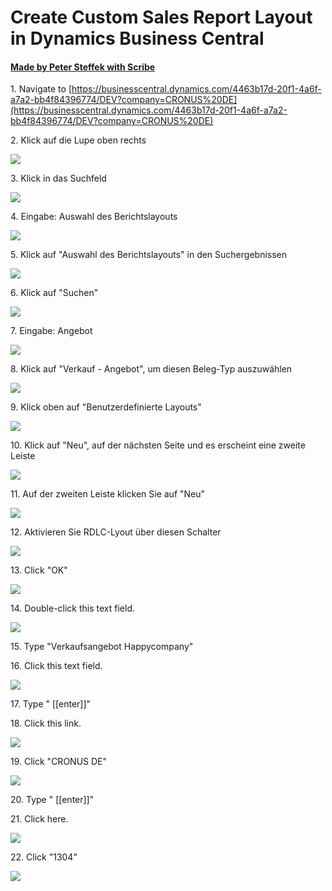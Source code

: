 # Create Custom Sales Report Layout in Dynamics Business Central
#### [Made by Peter Steffek with Scribe](https://scribehow.com/shared/Create_Custom_Sales_Report_Layout_in_Dynamics_Business_Central__JI-uR0ryToq0TSigsOmZww)


1\. Navigate to [https://businesscentral.dynamics.com/4463b17d-20f1-4a6f-a7a2-bb4f84396774/DEV?company=CRONUS%20DE](https://businesscentral.dynamics.com/4463b17d-20f1-4a6f-a7a2-bb4f84396774/DEV?company=CRONUS%20DE)


2\. Klick auf die Lupe oben rechts

![](https://ajeuwbhvhr.cloudimg.io/colony-recorder.s3.amazonaws.com/files/2024-03-15/4bb93a4d-7a7c-423b-9568-4ed64a3fe70f/user_cropped_screenshot.jpeg?tl_px=1060,0&br_px=1920,347&force_format=png&width=860&wat_scale=76&wat=1&wat_opacity=0.7&wat_gravity=northwest&wat_url=https://colony-recorder.s3.us-west-1.amazonaws.com/images/watermarks/FB923C_standard.png&wat_pad=540,-13)


3\. Klick in das Suchfeld

![](https://ajeuwbhvhr.cloudimg.io/colony-recorder.s3.amazonaws.com/files/2024-03-15/b5456696-9c8e-48cc-bfd2-b336d3f6df05/ascreenshot.jpeg?tl_px=527,0&br_px=1387,480&force_format=png&width=860&wat_scale=76&wat=1&wat_opacity=0.7&wat_gravity=northwest&wat_url=https://colony-recorder.s3.us-west-1.amazonaws.com/images/watermarks/FB923C_standard.png&wat_pad=402,100)


4\. Eingabe: Auswahl des Berichtslayouts

![](https://ajeuwbhvhr.cloudimg.io/colony-recorder.s3.amazonaws.com/files/2024-03-15/2415edd6-ed12-4221-a2ff-a0f919eb5ab6/File.jpeg?tl_px=403,0&br_px=1263,480&force_format=png&width=860&wat_scale=76&wat=1&wat_opacity=0.7&wat_gravity=northwest&wat_url=https://colony-recorder.s3.us-west-1.amazonaws.com/images/watermarks/FB923C_standard.png&wat_pad=402,96)


5\. Klick auf "Auswahl des Berichtslayouts" in den Suchergebnissen

![](https://ajeuwbhvhr.cloudimg.io/colony-recorder.s3.amazonaws.com/files/2024-03-15/13cac424-6181-43b4-9a15-cc9da165f5ad/ascreenshot.jpeg?tl_px=393,0&br_px=1253,480&force_format=png&width=860&wat_scale=76&wat=1&wat_opacity=0.7&wat_gravity=northwest&wat_url=https://colony-recorder.s3.us-west-1.amazonaws.com/images/watermarks/FB923C_standard.png&wat_pad=402,188)


6\. Klick auf "Suchen"

![](https://ajeuwbhvhr.cloudimg.io/colony-recorder.s3.amazonaws.com/files/2024-03-15/908d8f48-1166-4505-927e-5aa7a2c4047b/user_cropped_screenshot.jpeg?tl_px=0,0&br_px=859,480&force_format=png&width=860&wat_scale=76&wat=1&wat_opacity=0.7&wat_gravity=northwest&wat_url=https://colony-recorder.s3.us-west-1.amazonaws.com/images/watermarks/FB923C_standard.png&wat_pad=119,105)


7\. Eingabe: Angebot

![](https://ajeuwbhvhr.cloudimg.io/colony-recorder.s3.amazonaws.com/files/2024-03-15/22386449-f21a-418c-89d5-b086e6b0d49b/user_cropped_screenshot.jpeg?tl_px=0,0&br_px=859,469&force_format=png&width=860&wat_scale=76&wat=1&wat_opacity=0.7&wat_gravity=northwest&wat_url=https://colony-recorder.s3.us-west-1.amazonaws.com/images/watermarks/FB923C_standard.png&wat_pad=144,101)


8\. Klick auf "Verkauf - Angebot", um diesen Beleg-Typ auszuwählen

![](https://ajeuwbhvhr.cloudimg.io/colony-recorder.s3.amazonaws.com/files/2024-03-15/4a97ea0d-5377-4400-a15c-7a5e589740a1/user_cropped_screenshot.jpeg?tl_px=88,22&br_px=948,503&force_format=png&width=860&wat_scale=76&wat=1&wat_opacity=0.7&wat_gravity=northwest&wat_url=https://colony-recorder.s3.us-west-1.amazonaws.com/images/watermarks/FB923C_standard.png&wat_pad=410,329)


9\. Klick oben auf "Benutzerdefinierte Layouts"

![](https://ajeuwbhvhr.cloudimg.io/colony-recorder.s3.amazonaws.com/files/2024-03-15/3967996d-3e97-4998-ad31-3b07aa7400ff/user_cropped_screenshot.jpeg?tl_px=814,0&br_px=1674,480&force_format=png&width=860&wat_scale=76&wat=1&wat_opacity=0.7&wat_gravity=northwest&wat_url=https://colony-recorder.s3.us-west-1.amazonaws.com/images/watermarks/FB923C_standard.png&wat_pad=402,94)


10\. Klick auf "Neu", auf der nächsten Seite und es erscheint eine zweite Leiste

![](https://ajeuwbhvhr.cloudimg.io/colony-recorder.s3.amazonaws.com/files/2024-03-15/5b937212-2904-402b-ac10-df40138d4e1e/user_cropped_screenshot.jpeg?tl_px=222,0&br_px=1369,640&force_format=png&width=1120.0&wat=1&wat_opacity=0.7&wat_gravity=northwest&wat_url=https://colony-recorder.s3.us-west-1.amazonaws.com/images/watermarks/FB923C_standard.png&wat_pad=580,135)


11\. Auf der zweiten Leiste klicken Sie auf "Neu"

![](https://ajeuwbhvhr.cloudimg.io/colony-recorder.s3.amazonaws.com/files/2024-03-15/d36f3f2a-d59b-48a0-b7d3-41666957fb21/ascreenshot.jpeg?tl_px=0,0&br_px=1146,640&force_format=png&width=1120.0&wat=1&wat_opacity=0.7&wat_gravity=northwest&wat_url=https://colony-recorder.s3.us-west-1.amazonaws.com/images/watermarks/FB923C_standard.png&wat_pad=119,182)


12\. Aktivieren Sie RDLC-Lyout über diesen Schalter

![](https://ajeuwbhvhr.cloudimg.io/colony-recorder.s3.amazonaws.com/files/2024-03-15/f80759e4-1a1e-417d-9413-152051b55def/user_cropped_screenshot.jpeg?tl_px=482,274&br_px=1342,755&force_format=png&width=860&wat_scale=76&wat=1&wat_opacity=0.7&wat_gravity=northwest&wat_url=https://colony-recorder.s3.us-west-1.amazonaws.com/images/watermarks/FB923C_standard.png&wat_pad=402,212)


13\. Click "OK"

![](https://ajeuwbhvhr.cloudimg.io/colony-recorder.s3.amazonaws.com/files/2024-03-15/7fc8934e-49d1-41d9-9767-b9c1c483d287/user_cropped_screenshot.jpeg?tl_px=796,338&br_px=1656,819&force_format=png&width=860&wat_scale=76&wat=1&wat_opacity=0.7&wat_gravity=northwest&wat_url=https://colony-recorder.s3.us-west-1.amazonaws.com/images/watermarks/FB923C_standard.png&wat_pad=402,212)


14\. Double-click this text field.

![](https://ajeuwbhvhr.cloudimg.io/colony-recorder.s3.amazonaws.com/files/2024-03-15/f780ec5a-8b72-4275-98e0-cd0e9d1f1422/ascreenshot.jpeg?tl_px=477,25&br_px=1337,506&force_format=png&width=860&wat_scale=76&wat=1&wat_opacity=0.7&wat_gravity=northwest&wat_url=https://colony-recorder.s3.us-west-1.amazonaws.com/images/watermarks/FB923C_standard.png&wat_pad=402,212)


15\. Type "Verkaufsangebot Happycompany"


16\. Click this text field.

![](https://ajeuwbhvhr.cloudimg.io/colony-recorder.s3.amazonaws.com/files/2024-03-15/604422b2-9442-42a7-a4ee-9e6284ba9866/ascreenshot.jpeg?tl_px=634,31&br_px=1494,512&force_format=png&width=860&wat_scale=76&wat=1&wat_opacity=0.7&wat_gravity=northwest&wat_url=https://colony-recorder.s3.us-west-1.amazonaws.com/images/watermarks/FB923C_standard.png&wat_pad=402,212)


17\. Type " [[enter]]"


18\. Click this link.

![](https://ajeuwbhvhr.cloudimg.io/colony-recorder.s3.amazonaws.com/files/2024-03-15/e8dcf130-f7c0-4986-9c7d-064015364438/ascreenshot.jpeg?tl_px=1060,30&br_px=1920,511&force_format=png&width=860&wat_scale=76&wat=1&wat_opacity=0.7&wat_gravity=northwest&wat_url=https://colony-recorder.s3.us-west-1.amazonaws.com/images/watermarks/FB923C_standard.png&wat_pad=412,212)


19\. Click "CRONUS DE"

![](https://ajeuwbhvhr.cloudimg.io/colony-recorder.s3.amazonaws.com/files/2024-03-15/f8447a0b-42a8-4e77-9ed9-dadcc8672cce/ascreenshot.jpeg?tl_px=959,112&br_px=1819,593&force_format=png&width=860&wat_scale=76&wat=1&wat_opacity=0.7&wat_gravity=northwest&wat_url=https://colony-recorder.s3.us-west-1.amazonaws.com/images/watermarks/FB923C_standard.png&wat_pad=402,212)


20\. Type " [[enter]]"


21\. Click here.

![](https://ajeuwbhvhr.cloudimg.io/colony-recorder.s3.amazonaws.com/files/2024-03-15/415e3a9d-c718-4930-986a-5bc0541e28d1/ascreenshot.jpeg?tl_px=1060,0&br_px=1920,480&force_format=png&width=860&wat_scale=76&wat=1&wat_opacity=0.7&wat_gravity=northwest&wat_url=https://colony-recorder.s3.us-west-1.amazonaws.com/images/watermarks/FB923C_standard.png&wat_pad=740,192)


22\. Click "1304"

![](https://ajeuwbhvhr.cloudimg.io/colony-recorder.s3.amazonaws.com/files/2024-03-15/4c5716cb-74aa-4b2a-bad2-6a50d66e521c/ascreenshot.jpeg?tl_px=0,26&br_px=859,507&force_format=png&width=860&wat_scale=76&wat=1&wat_opacity=0.7&wat_gravity=northwest&wat_url=https://colony-recorder.s3.us-west-1.amazonaws.com/images/watermarks/FB923C_standard.png&wat_pad=237,212)
